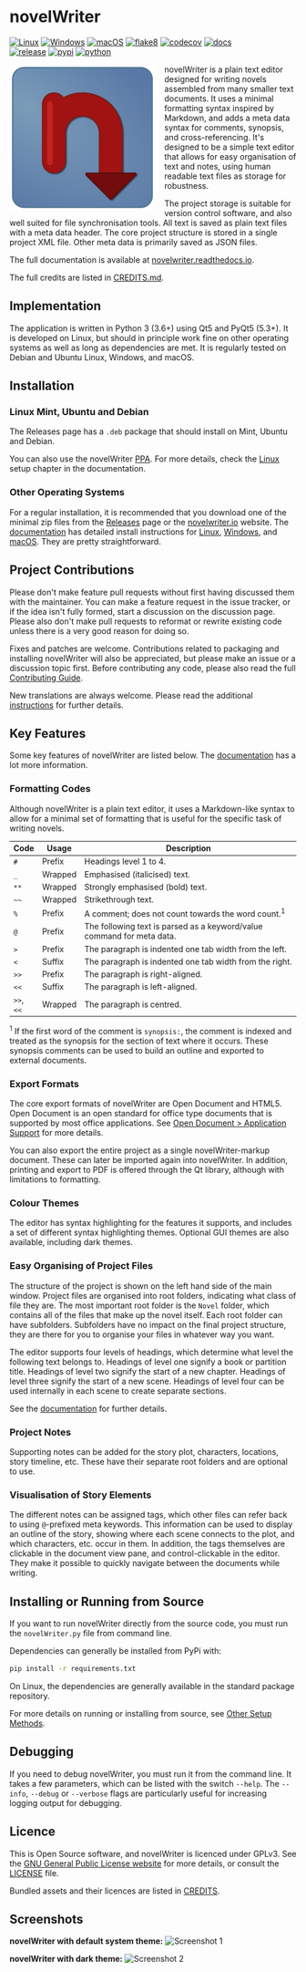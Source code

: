 # novelWriter

[![Linux](https://github.com/vkbo/novelWriter/actions/workflows/test_linux.yml/badge.svg?branch=main)](https://github.com/vkbo/novelWriter/actions/workflows/test_linux.yml)
[![Windows](https://github.com/vkbo/novelWriter/actions/workflows/test_win.yml/badge.svg?branch=main)](https://github.com/vkbo/novelWriter/actions/workflows/test_win.yml)
[![macOS](https://github.com/vkbo/novelWriter/actions/workflows/test_mac.yml/badge.svg?branch=main)](https://github.com/vkbo/novelWriter/actions/workflows/test_mac.yml)
[![flake8](https://github.com/vkbo/novelWriter/workflows/flake8/badge.svg)](https://github.com/vkbo/novelWriter/actions)
[![codecov](https://codecov.io/gh/vkbo/novelWriter/branch/main/graph/badge.svg)](https://codecov.io/gh/vkbo/novelWriter)
[![docs](https://readthedocs.org/projects/novelwriter/badge/?version=latest)](https://novelwriter.readthedocs.io/en/latest/?badge=latest)  
[![release](https://img.shields.io/github/v/release/vkbo/novelwriter)](https://github.com/vkbo/novelWriter/releases)
[![pypi](https://img.shields.io/pypi/v/novelwriter)](https://pypi.org/project/novelWriter)
[![python](https://img.shields.io/pypi/pyversions/novelwriter)](https://pypi.org/project/novelWriter)

<img align="left" style="margin: 0 16px 4px 0;" src="https://raw.githubusercontent.com/vkbo/novelWriter/main/setup/novelwriter.png">

novelWriter is a plain text editor designed for writing novels assembled from many smaller text
documents. It uses a minimal formatting syntax inspired by Markdown, and adds a meta data syntax
for comments, synopsis, and cross-referencing. It's designed to be a simple text editor that allows
for easy organisation of text and notes, using human readable text files as storage for robustness.

The project storage is suitable for version control software, and also well suited for file
synchronisation tools. All text is saved as plain text files with a meta data header. The core
project structure is stored in a single project XML file. Other meta data is primarily saved as
JSON files.

The full documentation is available at
[novelwriter.readthedocs.io](https://novelwriter.readthedocs.io).

The full credits are listed in
[CREDITS.md](https://github.com/vkbo/novelWriter/blob/main/CREDITS.md).

## Implementation

The application is written in Python 3 (3.6+) using Qt5 and PyQt5 (5.3+). It is developed on Linux,
but should in principle work fine on other operating systems as well as long as dependencies are
met. It is regularly tested on Debian and Ubuntu Linux, Windows, and macOS.

## Installation

### Linux Mint, Ubuntu and Debian

The Releases page has a `.deb` package that should install on Mint, Ubuntu and Debian.

You can also use the novelWriter [PPA](https://launchpad.net/~vkbo/+archive/ubuntu/novelwriter).
For more details, check the [Linux](https://novelwriter.readthedocs.io/en/latest/setup_linux.html)
setup chapter in the documentation.

### Other Operating Systems

For a regular installation, it is recommended that you download one of the minimal zip files from
the [Releases](https://github.com/vkbo/novelWriter/releases) page or the
[novelwriter.io](https://novelwriter.io/) website.
The [documentation](https://novelwriter.readthedocs.io/) has detailed install instructions for
[Linux](https://novelwriter.readthedocs.io/en/latest/setup_linux.html),
[Windows](https://novelwriter.readthedocs.io/en/latest/setup_windows.html), and
[macOS](https://novelwriter.readthedocs.io/en/latest/setup_mac.html).
They are pretty straightforward.

## Project Contributions

Please don't make feature pull requests without first having discussed them with the maintainer.
You can make a feature request in the issue tracker, or if the idea isn't fully formed, start a
discussion on the discussion page. Please also don't make pull requests to reformat or rewrite
existing code unless there is a very good reason for doing so.

Fixes and patches are welcome. Contributions related to packaging and installing novelWriter will
also be appreciated, but please make an issue or a discussion topic first. Before contributing any
code, please also read the full
[Contributing Guide](https://github.com/vkbo/novelWriter/blob/main/CONTRIBUTING.md).

New translations are always welcome. Please read the additional
[instructions](https://github.com/vkbo/novelWriter/blob/main/i18n/README.md) for further details.

## Key Features

Some key features of novelWriter are listed below. The
[documentation](https://novelwriter.readthedocs.io) has a lot more information.

### Formatting Codes

Although novelWriter is a plain text editor, it uses a Markdown-like syntax to allow for a minimal
set of formatting that is useful for the specific task of writing novels.

| Code       | Usage    | Description |
|------------|----------|-------------|
| `#`        | Prefix   | Headings level 1 to 4. |
| `_`        | Wrapped  | Emphasised (italicised) text. |
| `**`       | Wrapped  | Strongly emphasised (bold) text. |
| `~~`       | Wrapped  | Strikethrough text. |
| `%`        | Prefix   | A comment; does not count towards the word count.<sup>1</sup> |
| `@`        | Prefix   | The following text is parsed as a keyword/value command for meta data. |
| `>`        | Prefix   | The paragraph is indented one tab width from the left. |
| `<`        | Suffix   | The paragraph is indented one tab width from the right. |
| `>>`       | Prefix   | The paragraph is right-aligned. |
| `<<`       | Suffix   | The paragraph is left-aligned. |
| `>>`, `<<` | Wrapped  | The paragraph is centred. |

<sup>1</sup> If the first word of the comment is `synopsis:`, the comment is indexed and treated as
the synopsis for the section of text where it occurs. These synopsis comments can be used to build
an outline and exported to external documents.

### Export Formats

The core export formats of novelWriter are Open Document and HTML5. Open Document is an open
standard for office type documents that is supported by most office applications. See
[Open Document > Application Support](https://en.wikipedia.org/wiki/OpenDocument#Application_support)
for more details.

You can also export the entire project as a single novelWriter-markup document. These can later be
imported again into novelWriter. In addition, printing and export to PDF is offered through the Qt
library, although with limitations to formatting.

### Colour Themes

The editor has syntax highlighting for the features it supports, and includes a set of different
syntax highlighting themes. Optional GUI themes are also available, including dark themes.

### Easy Organising of Project Files

The structure of the project is shown on the left hand side of the main window. Project files are
organised into root folders, indicating what class of file they are. The most important root folder
is the `Novel` folder, which contains all of the files that make up the novel itself. Each root
folder can have subfolders. Subfolders have no impact on the final project structure, they are
there for you to organise your files in whatever way you want.

The editor supports four levels of headings, which determine what level the following text belongs
to. Headings of level one signify a book or partition title. Headings of level two signify the
start of a new chapter. Headings of level three signify the start of a new scene. Headings of level
four can be used internally in each scene to create separate sections.

See the [documentation](https://novelwriter.readthedocs.io) for further details.

### Project Notes

Supporting notes can be added for the story plot, characters, locations, story timeline, etc. These
have their separate root folders and are optional to use.

### Visualisation of Story Elements

The different notes can be assigned tags, which other files can refer back to using `@`-prefixed
meta keywords. This information can be used to display an outline of the story, showing where each
scene connects to the plot, and which characters, etc. occur in them. In addition, the tags
themselves are clickable in the document view pane, and control-clickable in the editor. They make
it possible to quickly navigate between the documents while writing.

## Installing or Running from Source

If you want to run novelWriter directly from the source code, you must run the `novelWriter.py`
file from command line.

Dependencies can generally be installed from PyPi with:
```bash
pip install -r requirements.txt
```

On Linux, the dependencies are generally available in the standard package repository.

For more details on running or installing from source, see
[Other Setup Methods](https://novelwriter.readthedocs.io/en/latest/setup_other.html).

## Debugging

If you need to debug novelWriter, you must run it from the command line. It takes a few parameters,
which can be listed with the switch `--help`. The `--info`, `--debug` or `--verbose` flags are
particularly useful for increasing logging output for debugging.

## Licence

This is Open Source software, and novelWriter is licenced under GPLv3. See the
[GNU General Public License website](https://www.gnu.org/licenses/gpl-3.0.en.html) for more
details, or consult the [LICENSE](https://github.com/vkbo/novelWriter/blob/main/LICENSE.md) file.

Bundled assets and their licences are listed in
[CREDITS](https://github.com/vkbo/novelWriter/blob/main/CREDITS.md).

## Screenshots

**novelWriter with default system theme:**
![Screenshot 1](https://raw.githubusercontent.com/vkbo/novelWriter/main/docs/source/images/screenshot_default.png)

**novelWriter with dark theme:**
![Screenshot 2](https://raw.githubusercontent.com/vkbo/novelWriter/main/docs/source/images/screenshot_dark.png)
